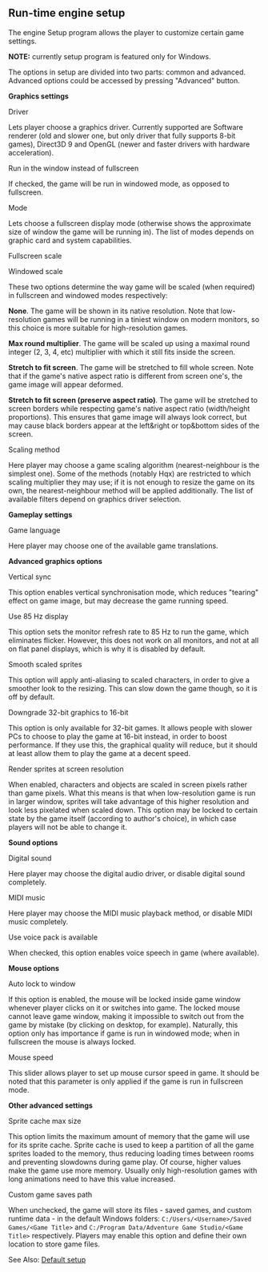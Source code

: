 ## Run-time engine setup

The engine Setup program allows the player to customize certain game
settings.

**NOTE:** currently setup program is featured only for Windows.

The options in setup are divided into two parts: common and advanced.
Advanced options could be accessed by pressing "Advanced" button.

**Graphics settings**

Driver

Lets player choose a graphics driver. Currently supported are Software
renderer (old and slower one, but only driver that fully supports 8-bit
games), Direct3D 9 and OpenGL (newer and faster drivers with hardware
acceleration).

Run in the window instead of fullscreen

If checked, the game will be run in windowed mode, as opposed to
fullscreen.

Mode

Lets choose a fullscreen display mode (otherwise shows the approximate
size of window the game will be running in). The list of modes depends
on graphic card and system capabilities.

Fullscreen scale

Windowed scale

These two options determine the way game will be scaled (when required)
in fullscreen and windowed modes respectively:

**None**. The game will be shown in its native resolution. Note that
low-resolution games will be running in a tiniest window on modern
monitors, so this choice is more suitable for high-resolution games.

**Max round multiplier**. The game will be scaled up using a maximal
round integer (2, 3, 4, etc) multiplier with which it still fits inside
the screen.

**Stretch to fit screen**. The game will be stretched to fill whole
screen. Note that if the game's native aspect ratio is different from
screen one's, the game image will appear deformed.

**Stretch to fit screen (preserve aspect ratio)**. The game will be
stretched to screen borders while respecting game's native aspect ratio
(width/height proportions). This ensures that game image will always
look correct, but may cause black borders appear at the left&right or
top&bottom sides of the screen.

Scaling method

Here player may choose a game scaling algorithm (nearest-neighbour is
the simplest one). Some of the methods (notably Hqx) are restricted to
which scaling multiplier they may use; if it is not enough to resize the
game on its own, the nearest-neighbour method will be applied
additionally. The list of available filters depend on graphics driver
selection.

**Gameplay settings**

Game language

Here player may choose one of the available game translations.

**Advanced graphics options**

Vertical sync

This option enables vertical synchronisation mode, which reduces
"tearing" effect on game image, but may decrease the game running speed.

Use 85 Hz display

This option sets the monitor refresh rate to 85 Hz to run the game,
which eliminates flicker. However, this does not work on all monitors,
and not at all on flat panel displays, which is why it is disabled by
default.

Smooth scaled sprites

This option will apply anti-aliasing to scaled characters, in order to
give a smoother look to the resizing. This can slow down the game
though, so it is off by default.

Downgrade 32-bit graphics to 16-bit

This option is only available for 32-bit games. It allows people with
slower PCs to choose to play the game at 16-bit instead, in order to
boost performance. If they use this, the graphical quality will reduce,
but it should at least allow them to play the game at a decent speed.

Render sprites at screen resolution

When enabled, characters and objects are scaled in screen pixels rather
than game pixels. What this means is that when low-resolution game is
run in larger window, sprites will take advantage of this higher
resolution and look less pixelated when scaled down. This option may be
locked to certain state by the game itself (according to author's
choice), in which case players will not be able to change it.

**Sound options**

Digital sound

Here player may choose the digital audio driver, or disable digital
sound completely.

MIDI music

Here player may choose the MIDI music playback method, or disable MIDI
music completely.

Use voice pack is available

When checked, this option enables voice speech in game (where
available).

**Mouse options**

Auto lock to window

If this option is enabled, the mouse will be locked inside game window
whenever player clicks on it or switches into game. The locked mouse
cannot leave game window, making it impossible to switch out from the
game by mistake (by clicking on desktop, for example). Naturally, this
option only has importance if game is run in windowed mode; when in
fullscreen the mouse is always locked.

Mouse speed

This slider allows player to set up mouse cursor speed in game. It
should be noted that this parameter is only applied if the game is run
in fullscreen mode.

**Other advanced settings**

Sprite cache max size

This option limits the maximum amount of memory that the game will use
for its sprite cache. Sprite cache is used to keep a partition of all
the game sprites loaded to the memory, thus reducing loading times
between rooms and preventing slowdowns during game play. Of course,
higher values make the game use more memory. Usually only
high-resolution games with long animations need to have this value
increased.

Custom game saves path

When unchecked, the game will store its files - saved games, and custom
runtime data - in the default Windows folders:
`C:/Users/<Username>/Saved Games/<Game Title>` and
`C:/Program Data/Adventure Game Studio/<Game Title>` respectively.
Players may enable this option and define their own location to store
game files.

See Also: [Default setup](Settingupthegame#default-setup)
